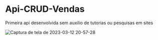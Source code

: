 # Api-CRUD-Vendas
Primeira api desenvolvida sem auxilio de tutorias ou pesquisas em sites


![Captura de tela de 2023-03-12 20-57-28](https://user-images.githubusercontent.com/88951189/224582236-ea370558-9a5e-4d9a-a724-5a7cc000a494.png)

